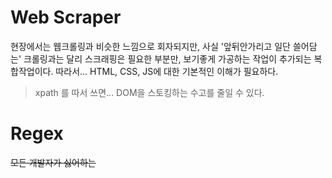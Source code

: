 <!-- @format -->

# Web Scraper

현장에서는 웹크롤링과 비슷한 느낌으로 회자되지만, 사실 '앞뒤안가리고 일단 쓸어담는' 크롤링과는 달리 스크래핑은 필요한 부분만, 보기좋게 가공하는 작업이 추가되는 복합작업이다.
따라서... HTML, CSS, JS에 대한 기본적인 이해가 필요하다.

> xpath 를 따서 쓰면... DOM을 스토킹하는 수고를 줄일 수 있다.

# Regex

~~모든 개발자가 싫어하는~~
